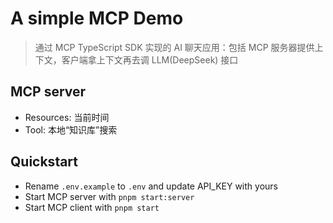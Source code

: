 # A simple MCP Demo

> 通过 MCP TypeScript SDK 实现的 AI 聊天应用：包括 MCP 服务器提供上下文，客户端拿上下文再去调 LLM(DeepSeek) 接口

## MCP server

- Resources: 当前时间
- Tool: 本地“知识库”搜索

## Quickstart

- Rename `.env.example` to `.env` and update API_KEY with yours
- Start MCP server with `pnpm start:server`
- Start MCP client with `pnpm start`
